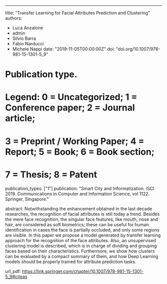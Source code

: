 ---
title: "Transfer Learning for Facial Attributes Prediction and Clustering"
authors:
- Luca Anzalone
- admin
- Silvio Barra
- Fabio Narducci
- Michele Nappi
date: "2019-11-05T00:00:00Z"
doi: "doi.org/10.1007/978-981-15-1301-5_9"

# Publication type.
# Legend: 0 = Uncategorized; 1 = Conference paper; 2 = Journal article;
# 3 = Preprint / Working Paper; 4 = Report; 5 = Book; 6 = Book section;
# 7 = Thesis; 8 = Patent
publication_types: ["1"]
publication: "Smart City and Informatization. iSCI 2019. Communications in Computer and Information Science, vol 1122. Springer, Singapore."

abstract: Notwithstanding the enhancement obtained in the last decade researches, the recognition of facial attributes is still today a trend. Besides the mere face recognition, the singular face features, like mouth, nose and hair, are considered as soft biometrics; these can be useful for human identification in cases the face is partially occluded, and only some regions are visible. In this paper we propose a model generated by transfer learning approach for the recognition of the face attributes. Also, an unsupervised clustering model is described, which is in charge of dividing and grouping faces based on their characteristics. Furthermore, we show how clusters can be evaluated by a compact summary of them, and how Deep Learning models should be properly trained for attribute prediction tasks.


url_pdf: https://link.springer.com/chapter/10.1007/978-981-15-1301-5_9#citeas
